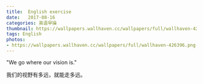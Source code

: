 ```yaml
---
title:  English exercise
date:   2017-08-16
categories: 英语早操
thumbnail: https://wallpapers.wallhaven.cc/wallpapers/full/wallhaven-426396.png
tags: English
photos:
- https://wallpapers.wallhaven.cc/wallpapers/full/wallhaven-426396.png
---
```


"We go where our vision is."
<p>我们的视野有多远，就能走多远。</p>
